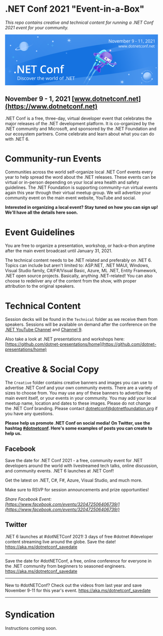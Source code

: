# .NET Conf 2021 "Event-in-a-Box"
*This repo contains creative and technical content for running a .NET Conf 2021 event for your community.*

[![](Creative/550x182-banner.png)](https://www.dotnetconf.net)
## November 9 - 1, 2021 [www.dotnetconf.net](https://www.dotnetconf.net)
.NET Conf is a free, three-day, virtual developer event that celebrates the major releases of the .NET development platform. It is co-organized by the .NET community and Microsoft, and sponsored by the .NET Foundation and our ecosystem partners. Come celebrate and learn about what you can do with .NET 6.

# Community-run Events
Communities across the world self-organize local .NET Conf events every year to help spread the word about the .NET releases. These events can be virtual or in-person depending on your local area health and safety guidelines. The .NET Foundation is supporting community-run virtual events again this year through their virtual meetup group. We will advertize your community event on the main event website, YouTube and social. 

**Interested in organizing a local event? Stay tuned on how you can sign up! We'll have all the details here soon.**

# Event Guidelines
You are free to organize a presentation, workshop, or hack-a-thon anytime after the main event broadcast until January 31, 2021.

The technical content needs to be .NET related and preferably on .NET 6. Topics can include but aren't limited to: ASP.NET, .NET MAUI, Windows, Visual Studio family, C#/F#/Visual Basic, Azure, ML .NET, Entity Framework, .NET open source projects. Basically, anything .NET-related! You can also choose to redeliver any of the content from the show, with proper attribution to the original speakers. 

# Technical Content
Session decks will be found in the `Technical` folder as we receive them from speakers. Sessions will be available on demand after the conference on the [.NET YouTube Channel](https://www.youtube.com/dotnet) and [Channel 9](https://channel9.msdn.com/Events/dotnetConf/). 

Also take a look at .NET presentations and workshops here: [https://github.com/dotnet-presentations/home](https://github.com/dotnet-presentations/home)

# Creative & Social Copy 
The `Creative` folder contains creative banners and images you can use to advertise .NET Conf and your own community events. There are a variety of sizes to choose from. You may use any of these banners to advertize the main event itself, or your events in your community. You may add your local meetup name, location and dates to these images. Please do not change the .NET Conf branding. Please contact [dotnetconf@dotnetfoundation.org](mailto:dotnetconf@dotnetfoundation.org) if you have any questions.  

**Please help us promote .NET Conf on social media! On Twitter, use the hashtag [#dotnetconf](https://twitter.com/search?q=%23dotnetconf). Here's some examples of posts you can create to help us.** 

## Facebook

Save the date for .NET Conf 2021 - a free, community event for .NET developers around the world with livestreamed tech talks, online discussion, and community events. .NET 6 launches at .NET Conf! 

Get the latest on .NET, C#, F#, Azure, Visual Studio, and much more. 

Make sure to RSVP for session announcements and prize opportunities!

*Share Facebook Event: [https://www.facebook.com/events/320472506406739/](https://www.facebook.com/events/320472506406739/)*

## Twitter

.NET 6 launches at #dotNETConf 2021! 3 days of free #dotnet #developer content streaming live around the globe. Save the date! https://aka.ms/dotnetconf_savedate

***

Save the date for #dotNETConf, a free, online conference for everyone in the .NET community from beginners to seasoned engineers. https://aka.ms/dotnetconf_savedate

***

New to #dotNETConf? Check out the videos from last year and save November 9-11 for this year's event.  https://aka.ms/dotnetconf_savedate

***

# Syndication

Instructions coming soon. 


